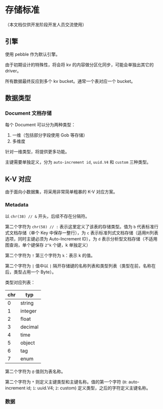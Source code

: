 # 存储标准

（本文档仅供开发阶段开发人员交流使用）

## 引擎

使用 pebble 作为默认引擎。

由于初期设计的特殊性，将会将 kv 的内容做分区化同步，可能会单独出其它的 driver。

所有数据最终反应到多个 kv bucket。通常一个表对应一个 bucket。

## 数据类型

### Document 文档存储

每个 Document 可以分为两种类型：

1. 一维（包括部分字段使用 Gob 等存储）
2. 多维度

针对一维类型，将提供更多功能。

主键需要单独定义，分为 `auto-increment id`, `uuid.V4`
 和 `custom` 三种类型。

## K-V 对应

由于面向小数据集，将采用非常简单粗暴的 K-V 对应方案。

### Metadata

以 `chr(38) // &` 开头，后续不存在分隔符。

第二个字符为 `chr(58) // :` 表示这里定义了该表的存储类型。值为 `b` 代表标准行式文档存储（单个 Key 中保存一整行），为 `c` 表示标准列式文档存储（适用`列`列表选项，同时主键必须为 Auto-Increment ID），为 `d` 表示分析型文档存储（不适用图查询，单个键保存 `2^k` 个键，k 单独定义）

第二个字符为 `!` 第三个字符为 `k`：表示 k 的值。

第二个字符为 `|` 值中以 `|` 隔开存储键的名称列表和类型列表（类型在前，名称在后，类型占用一个 Byte）。

类型对应列表：

| chr |   typ   |
| --- | ------  |
|  0  | string  |
|  1  | integer |
|  2  | float   |
|  3  | decimal |
|  4  | time    |
|  5  | object  |
|  6  | tag     |
|  7  | enum    |

第二个字符为 `@` 值则为表名称。

第二个字符为 `*` 则定义主键类型和主键名称。值的第一个字符 (`0`: auto-increment id; `1`: uuid.V4; `2`: custom) 定义类型，之后的字符定义主键名称。

### 数据
